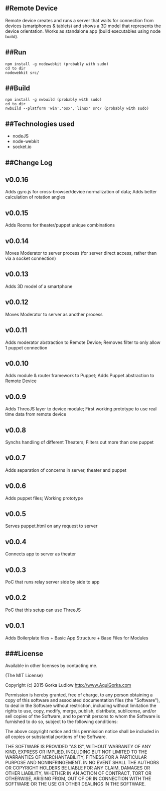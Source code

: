 #Remote Device
---

Remote device creates and runs a server that waits for connection from devices (smartphones & tablets) and shows a 3D model that represents the device orientation.
Works as standalone app (build executables using node build).

##Run
---
```shell
npm install -g nodewebkit (probably with sudo)
cd to dir
nodewebkit src/
```

##Build
---
```shell
npm install -g nwbuild (probably with sudo)
cd to dir
nwbuild --platform 'win','osx','linux' src/ (probably with sudo)
```

##Technologies used
---
- nodeJS
- node-webkit
- socket.io

##Change Log
---
v0.0.16
-------
Adds gyro.js for cross-browser/device normalization of data; Adds better calculation of rotation angles

v0.0.15
-------
Adds Rooms for theater/puppet unique combinations

v0.0.14
-------
Moves Moderator to server process (for server direct access, rather than via a socket connection)

v0.0.13
-------
Adds 3D model of a smartphone

v0.0.12
-------
Moves Moderator to server as another process

v0.0.11
-------
Adds moderator abstraction to Remote Device; Removes filter to only allow 1 puppet connection

v0.0.10
-------
Adds module & router framework to Puppet; Adds Puppet abstraction to Remote Device

v0.0.9
------
Adds ThreeJS layer to device module; First working prototype to use real time data from remote device

v0.0.8
------
Synchs handling of different Theaters; Filters out more than one puppet

v0.0.7
------
Adds separation of concerns in server, theater and puppet

v0.0.6
------
Adds puppet files; Working prototype

v0.0.5
------
Serves puppet.html on any request to server

v0.0.4
------
Connects app to server as theater

v0.0.3
------
PoC that runs relay server side by side to app

v0.0.2
------
PoC that this setup can use ThreeJS

v0.0.1
------
Adds Boilerplate files + Basic App Structure + Base Files for Modules


###License
---
Available in other licenses by contacting me.

(The MIT License)

Copyright (c) 2015 Gorka Ludlow  <http://www.AquiGorka.com>

Permission is hereby granted, free of charge, to any person obtaining a copy
of this software and associated documentation files (the "Software"), to deal
in the Software without restriction, including without limitation the rights
to use, copy, modify, merge, publish, distribute, sublicense, and/or sell
copies of the Software, and to permit persons to whom the Software is
furnished to do so, subject to the following conditions:

The above copyright notice and this permission notice shall be included in
all copies or substantial portions of the Software.

THE SOFTWARE IS PROVIDED "AS IS", WITHOUT WARRANTY OF ANY KIND, EXPRESS OR
IMPLIED, INCLUDING BUT NOT LIMITED TO THE WARRANTIES OF MERCHANTABILITY,
FITNESS FOR A PARTICULAR PURPOSE AND NONINFRINGEMENT. IN NO EVENT SHALL THE
AUTHORS OR COPYRIGHT HOLDERS BE LIABLE FOR ANY CLAIM, DAMAGES OR OTHER
LIABILITY, WHETHER IN AN ACTION OF CONTRACT, TORT OR OTHERWISE, ARISING FROM,
OUT OF OR IN CONNECTION WITH THE SOFTWARE OR THE USE OR OTHER DEALINGS IN
THE SOFTWARE.